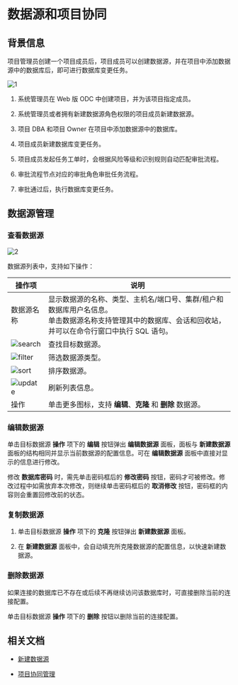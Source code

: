 # 数据源和项目协同

## 背景信息

项目管理员创建一个项目成员后，项目成员可以创建数据源，并在项目中添加数据源中的数据库后，即可进行数据库变更任务。

![1](https://obbusiness-private.oss-cn-shanghai.aliyuncs.com/doc/img/odc/422/400.connection-management/200.personal-connection-and-project-collaboration/1.png)

1. 系统管理员在 Web 版 ODC 中创建项目，并为该项目指定成员。

2. 系统管理员或者拥有新建数据源角色权限的项目成员新建数据源。

3. 项目 DBA 和项目 Owner 在项目中添加数据源中的数据库。

4. 项目成员新建数据库变更任务。

5. 项目成员发起任务工单时，会根据风险等级和识别规则自动匹配审批流程。

6. 审批流程节点对应的审批角色审批任务流程。

7. 审批通过后，执行数据库变更任务。

## 数据源管理

### 查看数据源

![2](https://obbusiness-private.oss-cn-shanghai.aliyuncs.com/doc/img/odc/422/400.connection-management/200.personal-connection-and-project-collaboration/2.png)

数据源列表中，支持如下操作：

| 操作项  |   说明  |
|--------|-------|
| 数据源名称  | 显示数据源的名称、类型、主机名/端口号、集群/租户和数据库用户名信息。<br>单击数据源名称支持管理其中的数据库、会话和回收站，并可以在命令行窗口中执行 SQL 语句。  |
| ![search](https://obbusiness-private.oss-cn-shanghai.aliyuncs.com/doc/img/odc/icon/search.jpg)   | 查找目标数据源。  |
| ![filter](https://obbusiness-private.oss-cn-shanghai.aliyuncs.com/doc/img/odc/icon/filter.jpg)   | 筛选数据源类型。 |
|![sort](https://obbusiness-private.oss-cn-shanghai.aliyuncs.com/doc/img/odc/icon/sort.png)|排序数据源。|
|![update](https://obbusiness-private.oss-cn-shanghai.aliyuncs.com/doc/img/odc/icon/refresh.jpg)|刷新列表信息。|
| 操作   | 单击更多图标，支持 **编辑**、**克隆** 和 **删除** 数据源。|

### 编辑数据源

单击目标数据源 **操作** 项下的 **编辑** 按钮弹出 **编辑数据源** 面板，面板与 **新建数据源** 面板的结构相同并显示当前数据源的配置信息。可在 **编辑数据源** 面板中直接对显示的信息进行修改。

修改 **数据库密码** 时，需先单击密码框后的 **修改密码** 按钮，密码才可被修改。修改过程中如需放弃本次修改，则继续单击密码框后的 **取消修改** 按钮，密码框的内容则会重置回修改前的状态。

### 复制数据源

1. 单击目标数据源 **操作** 项下的 **克隆** 按钮弹出 **新建数据源** 面板。

2. 在 **新建数据源** 面板中，会自动填充所克隆数据源的配置信息，以快速新建数据源。

### 删除数据源

如果连接的数据库已不存在或后续不再继续访问该数据库时，可直接删除当前的连接配置。

单击目标数据源 **操作** 项下的 **删除** 按钮以删除当前的连接配置。

## 相关文档

- [新建数据源](../400.connection-management/100.create-a-personal-connection.md)

- [项目协同管理](../700.database-change-management/200.project-collaborative-management.md)